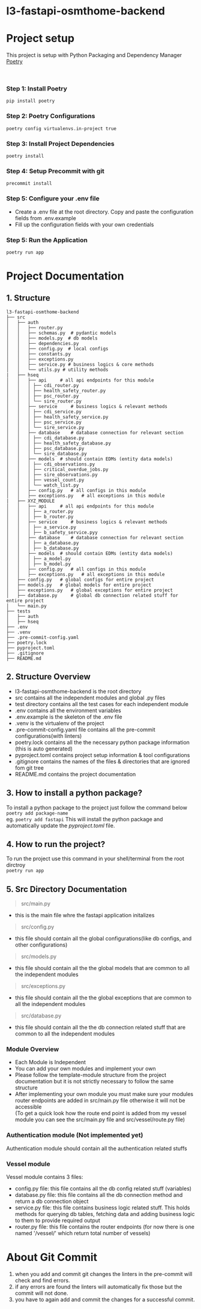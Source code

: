# l3-fastapi-osmthome-backend


# Project setup
This project is setup with Python Packaging and Dependency Manager [Poetry](https://python-poetry.org/)

<br/>

### Step 1: Install Poetry
```pip install poetry```

### Step 2: Poetry Configurations
```poetry config virtualenvs.in-project true```

### Step 3: Install Project Dependencies
```poetry install```

### Step 4: Setup Precommit with git
```precommit install```

### Step 5: Configure your .env file
* Create a .env file at the root directory. Copy and paste the configuration fields from .env.example
* Fill up the configuration fields with your own credentials

### Step 5: Run the Application
```poetry run app```


# Project Documentation
## 1. Structure
```
l3-fastapi-osmthome-backend
├── src
│   ├── auth
│   │   ├── router.py
│   │   ├── schemas.py  # pydantic models
│   │   ├── models.py  # db models
│   │   ├── dependencies.py
│   │   ├── config.py  # local configs
│   │   ├── constants.py
│   │   ├── exceptions.py
│   │   ├── service.py # business logics & core methods
│   │   └── utils.py # utility methods
|   ├── hseq
│   │   ├── api     # all api endpoints for this module
│   │   │ ├── cdi_router.py
│   │   │ ├── health_safety_router.py
│   │   │ ├── psc_router.py
│   │   │ └── sire_router.py
│   │   ├── service     # business logics & relevant methods
│   │   │ ├── cdi_service.py
│   │   │ ├── health_safety_service.py
│   │   │ ├── psc_service.py
│   │   │ └── sire_service.py
│   │   ├── database    # database connection for relevant section
│   │   │ ├── cdi_database.py
│   │   │ ├── health_safety_database.py
│   │   │ ├── psc_database.py
│   │   │ └── sire_database.py
│   │   ├── models  # should contain EDMs (entity data models)
│   │   │ ├── cdi_observations.py
│   │   │ ├── critical_overdue_jobs.py
│   │   │ ├── sire_observations.py
│   │   │ ├── vessel_count.py
│   │   │ └── watch_list.py
│   │   ├── config.py   # all configs in this module
│   │   ├── exceptions.py   # all exceptions in this module
|   ├── XYZ_MODULE
│   │   ├── api     # all api endpoints for this module
│   │   │ ├── a_router.py
│   │   │ ├── b_router.py
│   │   ├── service     # business logics & relevant methods
│   │   │ ├── a_service.py
│   │   │ ├── b_safety_service.pyy
│   │   ├── database    # database connection for relevant section
│   │   │ ├── a_database.py
│   │   │ ├── b_database.py
│   │   ├── models  # should contain EDMs (entity data models)
│   │   │ ├── a_model.py
│   │   │ ├── b_model.py
│   │   ├── config.py   # all configs in this module
│   │   ├── exceptions.py   # all exceptions in this module
│   ├── config.py   # global configs for entire project
│   ├── models.py   # global models for entire project
│   ├── exceptions.py   # global exceptions for entire project
│   ├── database.py     # global db connection related stuff for entire project
│   └── main.py
├── tests
│   ├── auth
│   ├── hseq
├── .env
├── .venv
├── .pre-commit-config.yaml
├── poetry.lock
├── pyproject.toml
├── .gitignore
├── README.md
```

## 2. Structure Overview
* l3-fastapi-osmthome-backend is the root directory
* src contains all the independent modules and global .py files
* test directory contains all the test cases for each independent module
* .env contains all the environment variables
* .env.example is the skeleton of the .env file
* .venv is the virtualenv of the project
* .pre-commit-config.yaml file contains all the pre-commit configurations(with linters)
* poetry.lock contains all the the necessary python package information (this is auto generated)
* pyproject.toml contains project setup information & tool configurations
* .gitignore contains the names of the files & directories that are ignored fom git tree
* README.md contains the project documentation

## 3. How to install a python package?
To install a python package to the project just follow the command below <br/>
``` poetry add package-name ``` <br/>
eg. `poetry add fastapi`
This will install the python package and automatically update the *pyproject.toml* file.

## 4. How to run the project?
To run the project use this command in your shell/terminal from the root dirctroy <br/>
``` poetry run app ```

## 5. Src Directory Documentation

> src/main.py
* this is the main file whre the fastapi application initalizes
> src/config.py
* this file should contain all the global configurations(like db configs, and other configurations)
> src/models.py
* this file should contain all the the global models that are common to all the independent modules
> src/exceptions.py
* this file should contain all the the global exceptions that are common to all the independent modules
> src/database.py
* this file should contain all the the db connection related stuff that are common to all the independent modules

### Module Overview
* Each Module is Independent
* You can add your own modules and implement your own
* Please follow the template-module structure from the project documentation but it is not strictly necessary to follow the same structure
* After implementing your own module you must make sure your modules router endpoints are added in src/main.py file otherwise it will not be accessible <br/>
(To get a quick look how the route end point is added from my vessel module you can see the src/main.py file and src/vessel/route.py file)

### Authentication module (Not implemented yet)
Authentication module should contain all the authentication related stuffs

### Vessel module
Vessel module contains 3 files:
* config.py file: this file contains all the db config related stuff (variables)
* database.py file: this file contains all the db connection method and return a db connection object
* service.py file: this file contains business logic related stuff. This holds methods for querying db tables, fetching data and adding business logic to them to provide required output
* router.py file: this file contains the router endpoints (for now there is one named '/vessel/' which return total number of vessels)


# About Git Commit
1. when you add and commit git changes the linters in the pre-commit will check and find errors.
2. if any errors are found the linters will automatically fix those but the commit will not done.
3. you have to again add and commit the changes for a successful commit.

